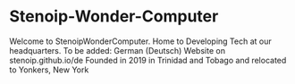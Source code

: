 # Stenoip-Wonder-Computer
Welcome to StenoipWonderComputer. Home to Developing Tech at our headquarters.
 To be added:
German (Deutsch) Website on stenoip.github.io/de
Founded in 2019 in Trinidad and Tobago and relocated to Yonkers, New York
